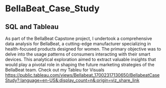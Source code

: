 # BellaBeat_Case_Study
## SQL and Tableau
As part of the BellaBeat Capstone project, I undertook a comprehensive data analysis for BellaBeat, a cutting-edge manufacturer specializing in health-focused products designed for women. The primary objective was to delve into the usage patterns of consumers interacting with their smart devices. This analytical exploration aimed to extract valuable insights that would play a pivotal role in shaping the future marketing strategies of the BellaBeat team.
Check out my Tableu for Visuals 
https://public.tableau.com/views/Bellabeat_17002317130650/BellabeatCaseStudy?:language=en-US&:display_count=n&:origin=viz_share_link
